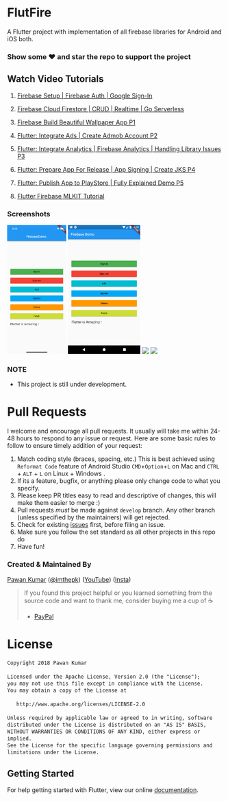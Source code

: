 # FlutFire

A Flutter project with implementation of all firebase libraries for Android and iOS both.

### Show some :heart: and star the repo to support the project

## Watch Video Tutorials

1.  [Firebase Setup | Firebase Auth | Google Sign-In](https://youtu.be/8M-Fa239Hy4)

1.  [Firebase Cloud Firestore | CRUD | Realtime | Go Serverless](https://youtu.be/HzKdJekhXoc)

1.  [Firebase Build Beautiful Wallpaper App P1](https://youtu.be/SrGP1BdkYpk)

1.  [Flutter: Integrate Ads | Create Admob Account P2](https://youtu.be/qDa8nlLkMF8)

1.  [Flutter: Integrate Analytics | Firebase Analytics | Handling Library Issues P3](https://youtu.be/SXuB9oa3t9A)

1.  [Flutter: Prepare App For Release | App Signing | Create JKS P4](https://youtu.be/nGvPNG-f1-o)

1.  [Flutter: Publish App to PlayStore | Fully Explained Demo P5](https://youtu.be/qpruGmff5Fw)

1.  [Flutter Firebase MLKIT Tutorial](https://youtu.be/vT6gNFE0GBw)

### Screenshots

<img src="ss1.png" height="300em" /> <img src="ss2.png" height="300em" />
<img src="https://thumbs.gfycat.com/GoldenCaringBurro-size_restricted.gif" height="300em" />
<img src="https://thumbs.gfycat.com/BadPrestigiousChrysalis-size_restricted.gif" height="300em" />

### NOTE

- This project is still under development.

# Pull Requests

I welcome and encourage all pull requests. It usually will take me within 24-48 hours to respond to any issue or request. Here are some basic rules to follow to ensure timely addition of your request:

1.  Match coding style (braces, spacing, etc.) This is best achieved using `Reformat Code` feature of Android Studio `CMD`+`Option`+`L` on Mac and `CTRL` + `ALT` + `L` on Linux + Windows .
2.  If its a feature, bugfix, or anything please only change code to what you specify.
3.  Please keep PR titles easy to read and descriptive of changes, this will make them easier to merge :)
4.  Pull requests _must_ be made against `develop` branch. Any other branch (unless specified by the maintainers) will get rejected.
5.  Check for existing [issues](https://github.com/iampawan/FlutterWithFirebase/issues) first, before filing an issue.
6.  Make sure you follow the set standard as all other projects in this repo do
7.  Have fun!

### Created & Maintained By

[Pawan Kumar](https://github.com/iampawan) ([@imthepk](https://www.twitter.com/imthepk)) ([YouTube](https://www.youtube.com/c/MTechViral))
([Insta](https://www.instagram.com/codepur_ka_superhero))

> If you found this project helpful or you learned something from the source code and want to thank me, consider buying me a cup of :coffee:
>
> - [PayPal](https://www.paypal.me/imthepk/)

# License

    Copyright 2018 Pawan Kumar

    Licensed under the Apache License, Version 2.0 (the "License");
    you may not use this file except in compliance with the License.
    You may obtain a copy of the License at

       http://www.apache.org/licenses/LICENSE-2.0

    Unless required by applicable law or agreed to in writing, software
    distributed under the License is distributed on an "AS IS" BASIS,
    WITHOUT WARRANTIES OR CONDITIONS OF ANY KIND, either express or implied.
    See the License for the specific language governing permissions and
    limitations under the License.

## Getting Started

For help getting started with Flutter, view our online
[documentation](https://flutter.io/).
